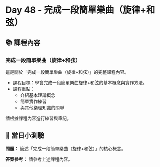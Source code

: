 # Day 48 - 完成一段簡單樂曲（旋律+和弦）

## 📚 課程內容

### 完成一段簡單樂曲（旋律+和弦）

這是關於「完成一段簡單樂曲（旋律+和弦）」的完整課程內容。

- 課程目標：學會完成一段簡單樂曲旋律+和弦的基本概念與實作方法。
- 課程重點：
  - 介紹基本理論概念
  - 簡單實作練習
  - 與其他樂理知識的關聯

請根據課程內容進行練習與筆記。

## 🎯 當日小測驗

**問題：** 簡述「完成一段簡單樂曲（旋律+和弦）」的核心概念。

**答案參考：** 請參考上述課程內容。